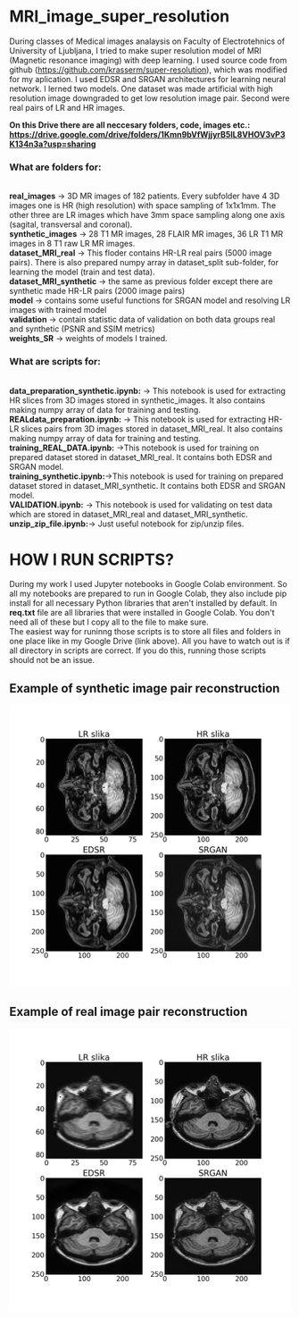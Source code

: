 # MRI_image_super_resolution
During classes of Medical images analaysis on Faculty of Electrotehnics of University of Ljubljana, I tried to make super resolution model of MRI (Magnetic resonance imaging) with deep learning. I used source code from github (https://github.com/krasserm/super-resolution), which was modified for my aplication.
I used EDSR and SRGAN architectures for learning neural network. I lerned two models. One dataset was made artificial with high resolution image downgraded to get low resolution image pair. Second were real pairs of LR and HR images.

**On this Drive there are all neccesary folders, code, images etc.:
https://drive.google.com/drive/folders/1Kmn9bVfWjjyrB5lL8VHOV3vP3K134n3a?usp=sharing**

### What are folders for:
<br/>**real_images** -> 3D MR images of 182 patients. Every subfolder have 4 3D images one is HR (high resolution) with space sampling of 1x1x1mm. The other three are LR images which have 3mm space sampling along one axis (sagital, transversal and coronal).
<br/>**synthetic_images** -> 28 T1 MR images, 28 FLAIR MR images, 36 LR T1 MR images in 8 T1 raw LR MR images.
<br/>**dataset_MRI_real** -> This floder contains HR-LR real pairs (5000 image pairs). There is also prepared numpy array in dataset_split sub-folder, for learning the model (train and test data).
<br/>**dataset_MRI_synthetic** -> the same as previous folder except there are synthetic made HR-LR pairs (2000 image pairs)
<br/>**model** -> contains some useful functions for SRGAN model and resolving LR images with trained model
<br/>**validation** -> contain statistic data of validation on both data groups real and synthetic (PSNR and SSIM metrics)
<br/>**weights_SR** -> weights of models I trained.

### What are scripts for:
<br/>**data_preparation_synthetic.ipynb:** -> This notebook is used for extracting HR slices from 3D images stored in synthetic_images. It also contains making numpy array of data for training and testing.
<br/>**REALdata_preparation.ipynb:** -> This notebook is used for extracting HR-LR slices pairs from 3D images stored in dataset_MRI_real. It also contains making numpy array of data for training and testing.
<br/>**training_REAL_DATA.ipynb:** ->This notebook is used for training on prepared dataset stored in dataset_MRI_real. It contains both EDSR and SRGAN model.
<br/>**training_synthetic.ipynb:**->This notebook is used for training on prepared dataset stored in dataset_MRI_synthetic. It contains both EDSR and SRGAN model.
<br/>**VALIDATION.ipynb:** -> This notebook is used for validating on test data which are stored in dataset_MRI_real and dataset_MRI_synthetic.
<br/>**unzip_zip_file.ipynb:**-> Just useful notebook for zip/unzip files.

# HOW I RUN SCRIPTS?
During my work I used Jupyter notebooks in Google Colab environment. So all my notebooks are prepared to run in Google Colab, they also include pip install for all necessary Python libraries that aren't installed by default. In **req.txt** file are all libraries that were installed in Google Colab. You don't need all of these but I copy all to the file to make sure.
<br/> The easiest way for runinng those scripts is to store all files and folders in one place like in my Google Drive (link above). All you have to watch out is if all directory in scripts are correct. If you do this, running those scripts should not be an issue.

## Example of synthetic image pair reconstruction
![result-synthetic](synthetic.png)

## Example of real image pair reconstruction
![result-synthetic](real.png)
